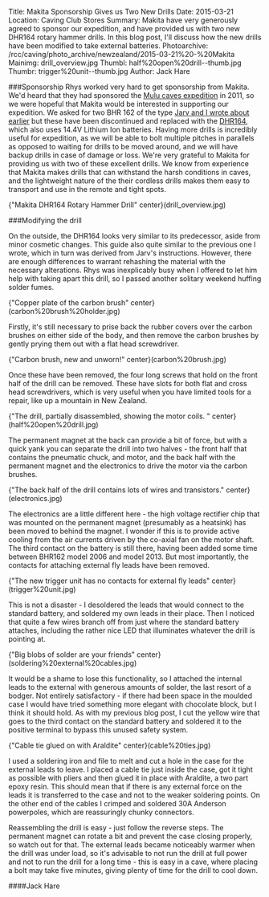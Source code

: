 Title: Makita Sponsorship Gives us Two New Drills
Date: 2015-03-21
Location: Caving Club Stores
Summary: Makita have very generously agreed to sponsor our expedition, and have provided us with two new DHR164 rotary hammer drills. In this blog post, I'll discuss how the new drills have been modified to take external batteries.
Photoarchive:  /rcc/caving/photo_archive/newzealand/2015-03-21%20-%20Makita
Mainimg: drill_overview.jpg
Thumbl: half%20open%20drill--thumb.jpg
Thumbr: trigger%20unit--thumb.jpg
Author: Jack Hare

###Sponsorship
Rhys worked very hard to get sponsorship from Makita. We'd heard that they had sponsored the [Mulu caves expedition](http://www.mulucaves.org/wordpress/news/sponsor-support-for-2011-expedition) in 2011, so we were hopeful that Makita would be interested in supporting our expedition. We asked for two BHR 162 of the type [Jarv and I wrote about earlier](https://union.ic.ac.uk/rcc/caving/newzealand/articles/2015-03-15-newdrills.html) but these have been discontinued and replaced with the [DHR164](http://www.makitauk.com/products/cordless-tools/rotary-hammers/all-cordless-rotary-hammers/dhr164rfj-14-4v-rotary-hammer-drill-16mm.html), which also uses 14.4V Lithium Ion batteries. Having more drills is incredibly useful for expedition, as we will be able to bolt multiple pitches in parallels as opposed to waiting for drills to be moved around, and we will have backup drills in case of damage or loss. We're very grateful to Makita for providing us with two of these excellent drills. We know from experience that Makita makes drills that can withstand the harsh conditions in caves, and the lightweight nature of the their cordless drills makes them easy to transport and use in the remote and tight spots.

{"Makita DHR164 Rotary Hammer Drill" center}(drill_overview.jpg)

###Modifying the drill

On the outside, the DHR164 looks very similar to its predecessor, aside from minor cosmetic changes. This guide also quite similar to the previous one I wrote, which in turn was derived from Jarv's instructions. However, there are enough differences to warrant rehashing the material with the necessary alterations. Rhys was inexplicably busy when I offered to let him help with taking apart this drill, so I passed another solitary weekend huffing solder fumes.

{"Copper plate of the carbon brush" center}(carbon%20brush%20holder.jpg)

 Firstly, it's still necessary to prise back the rubber covers over the carbon brushes on either side of the body, and then remove the carbon brushes by gently prying them out with a flat head screwdriver.

{"Carbon brush, new and unworn!" center}(carbon%20brush.jpg)

Once these have been removed, the four long screws that hold on the front half of the drill can be removed. These have slots for both flat and cross head screwdrivers, which is very useful when you have limited tools for a repair, like up a mountain in New Zealand.

{"The drill, partially disassembled, showing the motor coils. " center}(half%20open%20drill.jpg)

The permanent magnet at the back can provide a bit of force, but with a quick yank you can separate the drill into two halves - the front half that contains the pneumatic chuck, and motor, and the back half with the permanent magnet and the electronics to drive the motor via the carbon brushes.

{"The back half of the drill contains lots of wires and transistors." center}(electronics.jpg)

The electronics are a little different here - the high voltage rectifier chip that was mounted on the permanent magnet (presumably as a heatsink) has been moved to behind the magnet. I wonder if this is to provide active cooling from the air currents driven by the co-axial fan on the motor shaft. The third contact on the battery is still there, having been added some time between BHR162 model 2006 and model 2013. But most importantly, the contacts for attaching external fly leads have been removed.

{"The new trigger unit has no contacts for external fly leads" center}(trigger%20unit.jpg)

This is not a disaster - I desoldered the leads that would connect to the standard battery, and soldered my own leads in their place. Then I noticed that quite a few wires branch off from just where the standard battery attaches, including the rather nice LED that illuminates whatever the drill is pointing at.

{"Big blobs of solder are your friends" center}(soldering%20external%20cables.jpg)

It would be a shame to lose this functionality, so I attached the internal leads to the external with generous amounts of solder, the last resort of a bodger. Not entirely satisfactory - if there had been space in the moulded case I would have tried something more elegant with chocolate block, but I think it should hold. As with my previous blog post, I cut the yellow wire that goes to the third contact on the standard battery and soldered it to the positive terminal to bypass this unused safety system.

{"Cable tie glued on with Araldite" center}(cable%20ties.jpg)

I used a soldering iron and file to melt and cut a hole in the case for the external leads to leave. I placed a cable tie just inside the case, got it tight as possible with pliers and then glued it in place with Araldite, a two part epoxy resin. This should mean that if there is any external force on the leads it is transferred to the case and not to the weaker soldering points. On the other end of the cables I crimped and soldered 30A Anderson powerpoles, which are reassuringly chunky connectors.

Reassembling the drill is easy - just follow the reverse steps. The permanent magnet can rotate a bit and prevent the case closing properly, so watch out for that. The external leads became noticeably warmer when the drill was under load, so it's advisable to not run the drill at full power and not to run the drill for a long time - this is easy in a cave, where placing a bolt may take five minutes, giving plenty of time for the drill to cool down.

####Jack Hare
